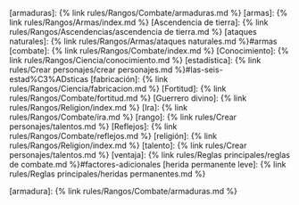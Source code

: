 [armaduras]: {% link rules/Rangos/Combate/armaduras.md %}
[armas]: {% link rules/Rangos/Armas/index.md %}
[Ascendencia de tierra]: {% link rules/Rangos/Ascendencias/ascendencia de tierra.md %}
[ataques naturales]: {% link rules/Rangos/Armas/ataques naturales.md %}#armas
[combate]: {% link rules/Rangos/Combate/index.md %}
[Conocimiento]: {% link rules/Rangos/Ciencia/conocimiento.md %}
[estadística]: {% link rules/Crear personajes/crear personajes.md %}#las-seis-estad%C3%ADsticas
[fabricación]: {% link rules/Rangos/Ciencia/fabricacion.md %}
[Fortitud]: {% link rules/Rangos/Combate/fortitud.md %}
[Guerrero divino]: {% link rules/Rangos/Religion/index.md %}
[Ira]: {% link rules/Rangos/Combate/ira.md %}
[rango]: {% link rules/Crear personajes/talentos.md %}
[Reflejos]: {% link rules/Rangos/Combate/reflejos.md %}
[religión]: {% link rules/Rangos/Religion/index.md %}
[talento]:  {% link rules/Crear personajes/talentos.md %}
[ventaja]:  {% link rules/Reglas principales/reglas de combate.md %}#factores-adicionales
[herida permanente leve]: {% link rules/Reglas principales/heridas permanentes.md %}

[armadura]: {% link rules/Rangos/Combate/armaduras.md %}


